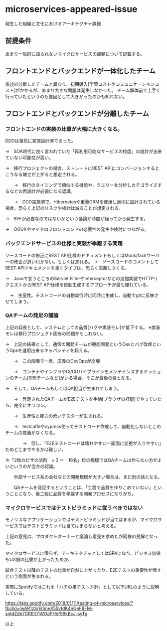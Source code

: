 # microservices-appeared-issue

発生した組織と文化におけるアーキテクチャ課題

## 前提条件
あまり一般的に語られないマイクロサービスの課題について記載する。

## フロントエンドとバックエンドが一体化したチーム
後述の分離したチームと異なり、初期導入[学習コストやコミュニケーションコスト]がかかるが、あまり大きな問題は発生しなかった。
チーム解体前で上手く行っていたというのも要因として大きかったのかも知れない。

## フロントエンドとバックエンドが分離したチーム

### フロントエンドの実装の比重が大幅に大きくなる。
DDDは事前に実施設計済であった。

→　SOA時代に良く言われていた「再利用可能なサービスの粒度」の設計が出来ていない可能性が高い。

→　移行プロジェクトの場合、ストレートにREST APIにコンバージョンするとこうなる確立が上がると想定される。

　　→　移行のタイミングで類似する機能や、クエリーを分析しカテゴライズするなどの再設計が必要になる認識。
  
　　→　DDD実施済で、Hibernetesや重量ORMを使用し適切に設計されている場合、恐らく上記のリスクや検討は減ることが想定される。

→　BFFが必要なのではないかという議論が時間が経ってから発生する。

→　OOUXやマイクロフロントエンドの必要性の発生や検討につながる。

### バックエンドサービスの仕様と実装が乖離する問題
ソースコードの修正にREST API仕様のドキュメントもしくはMock/fackサーバーの修正が追い付かない。もしくは忘れる。
→　ソースコードのコメントしてREST APIドキュメントを書くタイプは、恐らく乖離しまくる。

→　Javaで言うところのServlet FilterやInterceptorなどの追加実装でHTTPリクエストからREST API仕様を自動生成するアプローチが最も優れている。

　→　生産性。テストコードの自動実行時に同時に生成し、自動でgitに反映させてしまう。

### QAチームの発足の議論
上記の延長として、システムとしての品質[バグや実装モレ]が低下する。
※実装モレは移行プロジェクト固有の問題かもしれない。

→　上記の結果として、通常の開発チームが機能開発というDevとバグ改修というOpsを運用出来るキャパシティを超える。

　　→　この段階で一旦、広義のDevOpsが崩壊
  
　　→　コンテナやインフラやCI/CDパイプラインをメンテナンスするミッションのチーム[SREチームなど]がいる場合、そこが最後の砦となる。

→　そして、QAチームもしくはQA担当が生まれてしまう。

　　→　発足されたQAチームがE2Eテストを手動[ブラウザの打鍵]でやっていたら、完全にオワコン。
  
　　→　生産性と能力の低いテスターが生まれる。
  
　　→　testcaffeやcypress使ってテストコード作成して、自動化しないとこのチームの意義がなくなる。
  
　　　　→　但し、「E2Eテストコードは壊れやすい＝画面に変更が入りやすい」ためどこまでやるかは難しい。

☆「2枚のピザの法則　× 2 ＝　16名」位の規模ではQAチームは作らない方がよいというのが当方の認識。

　　外部サービス系の会社などの開発規模が大きい場合は、また別の話となる。
  
　　QAチームを発足するということは、「工程で品質を作りこめていない」ということになり、後工程に品質を移譲する開発プロセスになりがち。

### マイクロサービスではテストピラミッドに従うべきではない
モノリスなアプリケーションではテストピラミッドが当てはまるが、マイクロサービスではテストピラミッドは当てはまらないと考える。

上記の意見は、プロダクトオーナーと議論し意見を求めたが同様の見解となった。

マイクロサービスに限らず、アーキテクチャとしてはSPAになり、ビジネス価値もUX側の比重が上がったためか、

結合テスト以降のテストの比重が自然に上がったり、E2Eテストの重要性が増すという側面が生まれる。

実際にSpotifyではこれを「ハチの巣テスト方針」として以下URLのように説明している。

https://labs.spotify.com/2018/01/11/testing-of-microservices/?fbclid=IwAR1zSrEISneX55vtdK4nGeF8FM-sntdZdb7GREIO1WOaPHef99kBcJ-syTg

以上
